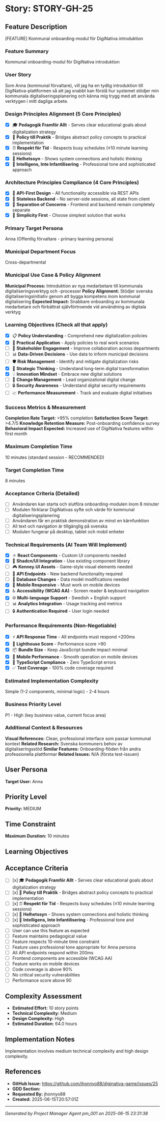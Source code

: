 # Story: STORY-GH-25

## Feature Description
[FEATURE]  Kommunal onboarding-modul för DigiNativa introduktion

### Feature Summary

 Kommunal onboarding-modul för DigiNativa introduktion

### User Story

  Som Anna (kommunal förvaltare), vill jag ha en tydlig introduktion till DigiNativa-plattformen så att jag
  snabbt kan förstå hur systemet stödjer min kommunala digitaliseringsplanering och känna mig trygg med att
  använda verktygen i mitt dagliga arbete.

### Design Principles Alignment (5 Core Principles)

- [x] 🎓 **Pedagogik Framför Allt** - Serves clear educational goals about digitalization strategy
- [x] 🌉 **Policy till Praktik** - Bridges abstract policy concepts to practical implementation
- [x] ⏰ **Respekt för Tid** - Respects busy schedules (≤10 minute learning sessions)
- [x] 🔗 **Helhetssyn** - Shows system connections and holistic thinking
- [x] 🎯 **Intelligens, Inte Infantilisering** - Professional tone and sophisticated approach

### Architecture Principles Compliance (4 Core Principles)

- [x] 🔌 **API-First Design** - All functionality accessible via REST APIs
- [x] 🚫 **Stateless Backend** - No server-side sessions, all state from client
- [x] 🎯 **Separation of Concerns** - Frontend and backend remain completely separate
- [x] 💎 **Simplicity First** - Choose simplest solution that works

### Primary Target Persona

Anna (Offentlig förvaltare - primary learning persona)

### Municipal Department Focus

Cross-departmental

### Municipal Use Case & Policy Alignment

  **Municipal Process:** Introduktion av nya medarbetare till kommunala digitaliseringsverktyg och
  -processer
  **Policy Alignment:** Stödjer svenska digitaliseringsinitiativ genom att bygga kompetens inom kommunal
  digitalisering
  **Expected Impact:** Snabbare onboarding av kommunala medarbetare och förbättrat självförtroende vid
  användning av digitala verktyg

### Learning Objectives (Check all that apply)

- [x] 📋 **Policy Understanding** - Comprehend new digitalization policies
- [x] 🔧 **Practical Application** - Apply policies to real work scenarios
- [ ] 🤝 **Stakeholder Engagement** - Improve collaboration across departments
- [ ] 📊 **Data-Driven Decisions** - Use data to inform municipal decisions
- [ ] 🛡️ **Risk Management** - Identify and mitigate digitalization risks
- [x] 🎯 **Strategic Thinking** - Understand long-term digital transformation
- [x] 💡 **Innovation Mindset** - Embrace new digital solutions
- [ ] 👥 **Change Management** - Lead organizational digital change
- [ ] 🔒 **Security Awareness** - Understand digital security requirements
- [ ] 📈 **Performance Measurement** - Track and evaluate digital initiatives

### Success Metrics & Measurement

  **Completion Rate Target:** >95% completion
  **Satisfaction Score Target:** >4.7/5
  **Knowledge Retention Measure:** Post-onboarding confidence survey
  **Behavioral Impact Expected:** Increased use of DigiNativa features within first month

### Maximum Completion Time

10 minutes (standard session - RECOMMENDED)

### Target Completion Time

8 minutes

### Acceptance Criteria (Detailed)

  - [ ] Användaren kan starta och slutföra onboarding-modulen inom 8 minuter
  - [ ] Modulen förklarar DigiNativas syfte och värde för kommunal digitaliseringsplanering
  - [ ] Användaren får en praktisk demonstration av minst en kärnfunktion
  - [ ] All text och navigation är tillgänglig på svenska
  - [ ] Modulen fungerar på desktop, tablet och mobil enheter

### Technical Requirements (AI Team Will Implement)

- [x] ⚛️ **React Components** - Custom UI components needed
- [x] 🎨 **Shadcn/UI Integration** - Use existing component library
- [ ] 🎮 **Kenney.UI Assets** - Game-style visual elements needed
- [ ] 🔌 **API Endpoints** - New backend functionality required
- [ ] 💾 **Database Changes** - Data model modifications needed
- [x] 📱 **Mobile Responsive** - Must work on mobile devices
- [x] ♿ **Accessibility (WCAG AA)** - Screen reader & keyboard navigation
- [x] 🌐 **Multi-language Support** - Swedish + English support
- [ ] 📊 **Analytics Integration** - Usage tracking and metrics
- [ ] 🔒 **Authentication Required** - User login needed

### Performance Requirements (Non-Negotiable)

- [x] ⚡ **API Response Time** - All endpoints must respond <200ms
- [x] 🚀 **Lighthouse Score** - Performance score >90
- [x] 📦 **Bundle Size** - Keep JavaScript bundle impact minimal
- [x] 📱 **Mobile Performance** - Smooth operation on mobile devices
- [x] 🔧 **TypeScript Compliance** - Zero TypeScript errors
- [x] ✅ **Test Coverage** - 100% code coverage required

### Estimated Implementation Complexity

Simple (1-2 components, minimal logic) - 2-4 hours

### Business Priority Level

P1 - High (key business value, current focus area)

### Additional Context & Resources

  **Visual References:** Clean, professional interface som passar kommunal kontext
  **Related Research:** Svenska kommuners behov av digitaliseringsstöd
  **Similar Features:** Onboarding-flöden från andra professionella plattformar
  **Related Issues:** N/A (första test-issuen)

## User Persona
**Target User:** Anna

## Priority Level
**Priority:** MEDIUM

## Time Constraint
**Maximum Duration:** 10 minutes

## Learning Objectives


## Acceptance Criteria
- [ ] [x] 🎓 **Pedagogik Framför Allt** - Serves clear educational goals about digitalization strategy
- [ ] [x] 🌉 **Policy till Praktik** - Bridges abstract policy concepts to practical implementation
- [ ] [x] ⏰ **Respekt för Tid** - Respects busy schedules (≤10 minute learning sessions)
- [ ] [x] 🔗 **Helhetssyn** - Shows system connections and holistic thinking
- [ ] [x] 🎯 **Intelligens, Inte Infantilisering** - Professional tone and sophisticated approach
- [ ] User can use this feature as expected
- [ ] Feature maintains pedagogical value
- [ ] Feature respects 10-minute time constraint
- [ ] Feature uses professional tone appropriate for Anna persona
- [ ] All API endpoints respond within 200ms
- [ ] Frontend components are accessible (WCAG AA)
- [ ] Feature works on mobile devices
- [ ] Code coverage is above 90%
- [ ] No critical security vulnerabilities
- [ ] Performance score above 90

## Complexity Assessment
- **Estimated Effort:** 10 story points
- **Technical Complexity:** Medium
- **Design Complexity:** High
- **Estimated Duration:** 64.0 hours

## Implementation Notes
Implementation involves medium technical complexity and high design complexity.

## References
- **GitHub Issue:** https://github.com/jhonnyo88/diginativa-game/issues/25
- **GDD Section:** 
- **Requested By:** jhonnyo88
- **Created:** 2025-06-15T20:57:01Z

---
*Generated by Project Manager Agent pm_001 on 2025-06-15 23:31:38*
